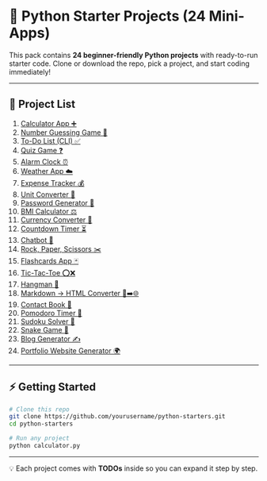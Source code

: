 # 🚀 Python Starter Projects (24 Mini-Apps)

This pack contains **24 beginner-friendly Python projects** with ready-to-run starter code.
Clone or download the repo, pick a project, and start coding immediately!

---

## 🔗 Project List

1. [Calculator App ➕](calculator.py)
2. [Number Guessing Game 🎲](number_guess.py)
3. [To-Do List (CLI) ✅](todo.py)
4. [Quiz Game ❓](quiz.py)
5. [Alarm Clock ⏰](alarm_clock.py)
6. [Weather App ☁️](weather_app.py)
7. [Expense Tracker 💰](expense_tracker.py)
8. [Unit Converter 📏](unit_converter.py)
9. [Password Generator 🔑](password_generator.py)
10. [BMI Calculator ⚖️](bmi_calculator.py)
11. [Currency Converter 💱](currency_converter.py)
12. [Countdown Timer ⏳](countdown_timer.py)
13. [Chatbot 🤖](chatbot.py)
14. [Rock, Paper, Scissors ✂️](rps.py)
15. [Flashcards App 🃏](flashcards.py)
16. [Tic-Tac-Toe ⭕❌](tictactoe.py)
17. [Hangman 🎯](hangman.py)
18. [Markdown → HTML Converter 📝➡️🌐](md_to_html.py)
19. [Contact Book 📇](contact_book.py)
20. [Pomodoro Timer 🍅](pomodoro.py)
21. [Sudoku Solver 🔢](sudoku_solver.py)
22. [Snake Game 🐍](snake.py)
23. [Blog Generator ✍️](blog_generator.py)
24. [Portfolio Website Generator 🌍](portfolio_generator.py)


---

## ⚡ Getting Started

```bash
# Clone this repo
git clone https://github.com/yourusername/python-starters.git
cd python-starters

# Run any project
python calculator.py
```

---

💡 Each project comes with **TODOs** inside so you can expand it step by step.
